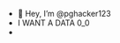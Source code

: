 - 👋 Hey, I’m @pghacker123
- I WANT A DATA 0_0
- 

<!---
pghacker123/pghacker123 is a ✨ special ✨ repository because its `README.md` (this file) appears on your GitHub profile.
You can click the Preview link to take a look at your changes.
--->
